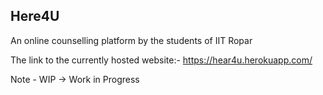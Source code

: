 ## Here4U
An online counselling platform by the students of IIT Ropar

The link to the currently hosted website:-
https://hear4u.herokuapp.com/

Note - WIP -> Work in Progress
